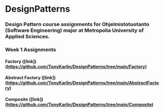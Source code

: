 # DesignPatterns

### Design Pattern course assignments for Ohjelmistotuotanto (Software Engineering) major at Metropolia University of Applied Sciences.

### Week 1 Assignments
#### Factory ([link])(https://github.com/TonyKarlin/DesignPatterns/tree/main/Factory)
#### Abstract Factory ([link])(https://github.com/TonyKarlin/DesignPatterns/tree/main/AbstractFactory)
#### Composite ([link])(https://github.com/TonyKarlin/DesignPatterns/tree/main/Composite)
